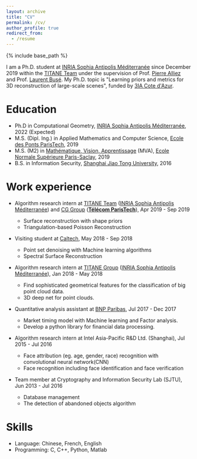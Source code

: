 ```yaml
---
layout: archive
title: "CV"
permalink: /cv/
author_profile: true
redirect_from:
  - /resume
---
```


{% include base_path %}

I am a Ph.D. student at [INRIA Sophia Antipolis Méditerranée](https://www.inria.fr/en/centre/sophia) since December 2019 within the [TITANE Team](https://team.inria.fr/titane/) under the supervision of Prof. [Pierre Alliez](https://team.inria.fr/titane/pierre-alliez/) and Prof. [Laurent Busé](http://www-sop.inria.fr/members/Laurent.Buse/). My Ph.D. topic is "Learning priors and metrics for 3D reconstruction of large-scale scenes", funded by [3IA Cote d'Azur](http://univ-cotedazur.fr/institutes/3IA/home).

Education
======
* Ph.D in Computational Geometry, [INRIA Sophia Antipolis Méditerranée](https://www.inria.fr/en/centre/sophia), 2022 (Expected)
* M.S. (Dipl. Ing.) in Applied Mathematics and Computer Science, [Ecole des Ponts ParisTech](http://www.enpc.fr), 2019
* M.S. (M2) in [Mathématique, Vision, Apprentissage](http://math.ens-paris-saclay.fr/version-francaise/formations/master-mva/) (MVA), [Ecole Normale Supérieure Paris-Saclay](http://ens-paris-saclay.fr), 2019
* B.S. in Information Security, [Shanghai Jiao Tong University](http://www.sjtu.edu.cn), 2016

Work experience
======

* Algorithm research intern at [TITANE Team](https://team.inria.fr/titane/) ([INRIA Sophia Antipolis Méditerranée](https://www.inria.fr/en/centre/sophia)) and [CG Group](http://www.tsi.telecom-paristech.fr/cg/) (**[Télécom ParisTech](https://www.telecom-paristech.fr)**), Apr 2019 - Sep 2019
  * Surface reconstruction with shape priors
  * Triangulation-based Poisson Reconstruction

* Visiting student at [Caltech](http://www.caltech.edu), May 2018 - Sep 2018
  * Point set denoising with Machine learning algorithms
  * Spectral Surface Reconstruction

* Algorithm research intern at [TITANE Group](https://team.inria.fr/titane/) ([INRIA Sophia Antipolis Méditerranée](https://www.inria.fr/en/centre/sophia)), Jan 2018 - May 2018
  * Find sophisticated geometrical features for the classification of big point cloud data.
  * 3D deep net for point clouds.

* Quantitative analysis assistant at [BNP Paribas](https://www.bnpparibas-am.com/en/), Jul 2017 - Dec 2017
  * Market timing model with Machine learning and Factor analysis.
  * Develop a python library for financial data processing.

* Algorithm research intern at Intel Asia-Pacific R&D Ltd. (Shanghai), Jul 2015 - Jul 2016
  * Face attribution (eg. age, gender, race) recognition with convolutional neural network(CNN)
  * Face recognition including face identification and face verification

* Team member at Cryptography and Information Security Lab (SJTU), Jun 2013 - Jul 2016
  * Database management
  * The detection of abandoned objects algorithm

Skills
======
* Language: Chinese, French, English
* Programming: C, C++, Python, Matlab
